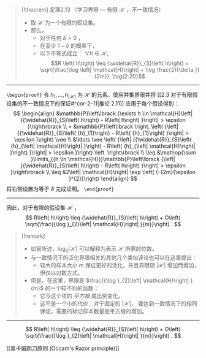 
> [!theorem] 定理2.13 （学习界限 — 有限 $\mathcal{H}$ ，不一致情况）
> - 取 $\mathcal{H}$ 为一个有限的假设集。
> - 那么，
> 	- 对于任何 $\delta > 0$ ，
> 	- 在至少 $1 - \delta$ 的概率下，
> 	- 以下不等式成立： $\forall h \in \mathcal{H},$
> $$R \left( h\right) \leq {\widehat{R}}_{S}\left( h\right) + \sqrt{\frac{\log \left| \mathcal{H}\right| + \log \frac{2}{\delta }}{2m}}. \tag{2.20}$$

---

`\begin{proof}`
令 ${h}_{1},\ldots ,{h}_{\left| \mathcal{H}\right| }$ 为 $\mathcal{H}$ 的元素。使用并集界限并将 [[2.3 对于有限假设集的不一致情况下的保证#^cor-2-11|推论 2.11]] 应用于每个假设得到：
$$
\begin{align}
&\mathbb{P}\left\lbrack {\exists h \in \mathcal{H}\left| {{\widehat{R}}_{S}\left( h\right) - R\left( h\right) }\right| > \epsilon }\right\rbrack \\
= &\mathbb{P}\left\lbrack \right. \left( {\left| {{\widehat{R}}_{S}\left( {h}_{1}\right) - R\left( {h}_{1}\right) }\right| > \epsilon }\right) \vee \\
&\ldots \vee \left( {\left| {{\widehat{R}}_{S}\left( {h}_{\left| \mathcal{H}\right| }\right) - R\left( {h}_{\left| \mathcal{H}\right| }\right) }\right| > \epsilon }\right) \left. \right\rbrack \\
\leq &\mathop{\sum }\limits_{{h \in \mathcal{H}}}\mathbb{P}\left\lbrack {\left| {{\widehat{R}}_{S}\left( h\right) - R\left( h\right) }\right| > \epsilon }\right\rbrack \\
\leq &2\left| \mathcal{H}\right| \exp \left( {-{2m}{\epsilon }^{2}}\right)
\end{align}
$$
将右侧设置为等于 $\delta$ 完成证明。
`\end{proof}`

---

因此，对于有限的假设集 $\mathcal{H}$ ，
$$
R\left( h\right) \leq {\widehat{R}}_{S}\left( h\right) + O\left( \sqrt{\frac{{\log }_{2}\left| \mathcal{H}\right| }{m}}\right) .
$$
> [!remark]
> - 如前所述，${\log }_{2}\left| \mathcal{H}\right|$ 可以解释为表示 $\mathcal{H}$ 所需的位数。
> - 与一致情况下的泛化界限相关的其他几个类似评论也可以在这里提出：
> 	- 较大的样本大小 $m$ 保证更好的泛化，并且界限随 $\left| \mathcal{H}\right|$ 增加而增加，但仅以对数方式。
> - 但是，在这里，界限是 $\frac{{\log }_{2}\left| \mathcal{H}\right| }{m}$ 的一个较不利的函数；
> 	- 它与这个项的 *平方根* 成比例变化。
> 	- 这不是一个小的代价：对于固定的 $\left| \mathcal{H}\right|$， 要达到一致情况下的相同保证，需要的标记样本数量是平方级的增加。

---
$$
R\left( h\right) \leq {\widehat{R}}_{S}\left( h\right) + O\left( \sqrt{\frac{{\log }_{2}\left| \mathcal{H}\right| }{m}}\right) .
$$

[[奥卡姆剃刀原则 (Occam's Razor principle)]]